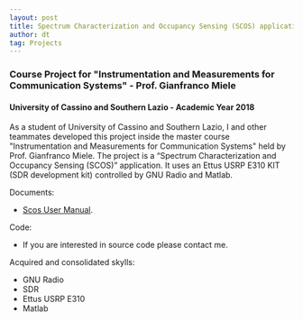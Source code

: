 ```yaml
---
layout: post
title: Spectrum Characterization and Occupancy Sensing (SCOS) application
author: dt
tag: Projects
---
```

### Course Project for "Instrumentation and Measurements for Communication Systems" - Prof. Gianfranco Miele
#### University of Cassino and Southern Lazio - Academic Year 2018

As a student of University of Cassino and Southern Lazio, I and other teammates developed this project inside the master course "Instrumentation and Measurements for Communication Systems" held by Prof. Gianfranco Miele.
The project is a “Spectrum Characterization and Occupancy Sensing (SCOS)” application. It uses an Ettus USRP E310 KIT (SDR development kit) controlled by GNU Radio and Matlab.

Documents:
* [Scos User Manual](/assets/pdf/2018-06-03_scos_user_manual.pdf).

Code:
* If you are interested in source code please contact me.

Acquired and consolidated skylls:
* GNU Radio
* SDR
* Ettus USRP E310
* Matlab